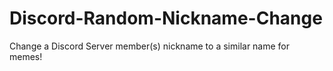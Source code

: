 # Discord-Random-Nickname-Change
Change a Discord Server member(s) nickname to a similar name for memes!
